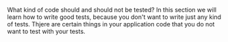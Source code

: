 What kind of code should and should not be tested? In this section we will learn how to write good tests, because you don't want to write just any kind of tests.
Thjere are certain things in your application code that you do not want to test with your tests.